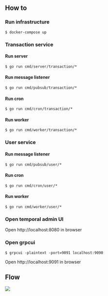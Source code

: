 ## How to
### Run infrastructure
```shell
$ docker-compose up
```
### Transaction service
#### Run server
```shell
$ go run cmd/server/transaction/*
```
#### Run message listener
```shell
$ go run cmd/pubsub/transaction/*
```
#### Run cron
```shell
$ go run cmd/cron/transaction/*
```
#### Run worker
```shell
$ go run cmd/worker/transaction/*
```
### User service
#### Run message listener
```shell
$ go run cmd/pubsub/user/*
```
#### Run cron
```shell
$ go run cmd/cron/user/*
```
#### Run worker
```shell
$ go run cmd/worker/user/*
```
### Open temporal admin UI
Open http://localhost:8080 in browser
### Open grpcui
```shell
$ grpcui -plaintext -port=9091 localhost:9090
```
Open http://localhost:9091 in browser


## Flow
[![](https://mermaid.ink/img/pako:eNqtVsuOmzAU_ZUrrzPtnsVsUmmkqo-0pDukyuAbYgns1L7ONBrNv9dAEl6GoaVIRInle865j-P4hWVaIIuYxV8OVYYfJM8NLxMF_vlh0cDD4yM8ccJnfoEvfvPHOIItLwrYfY338J4MV5ZnJLVqgvp76_B9uwdiNGc0V4j8-24LW4M-ZD_EGQfVWDttKUcTf_sUQY4EBbcEHRGQXno_pWjgeEH-9VTiAvhbWrLNevW0mJNyDZIzqocsOPEWY0LusHJXHDRGm6AeLCyC0gQH7ZT4F40NdgBirqIG64pmdS9g1NS7gnrfpALrsgztLZOKe9zLrfEfQ96qk06dXFpIe0QxUecZBRXqG10KinjSOi8Qdi61Lo3gqmCEAKTBeTf89O9ZZvjQ2fCuKdo92do1DWCIItPKuhLHFAejywUkIYpuKQUKl1ENBCkvuDd164B6NiaHqgPbn6Y2Yo75OjxdZsAzKoJnSUc4cFkMWmuJk7PL9PRnq3JJb-WvwldmcvKjLVX-n1JR_clZ5I-xsqBD7oD3dgZSah3S55-wRgDBm6NTiuD4GqxWMXgivO2VCdWNZZZTzxAPi73gH2XmNBp4KHweVX5c4ZUFiYxP8wBHcHDn0xpbcY1TVidyI1mdiRJwm0-2YSWakkvhL0cv1VrC6IglJizyXwUeuCsoYYl69Vu5Ix1fVMYiMg43zJ18m293KRYduK_RhqGQpM3n5sJV37te_wB1ZEY1?type=png)](https://mermaid.live/edit#pako:eNqtVsuOmzAU_ZUrrzPtnsVsUmmkqo-0pDukyuAbYgns1L7ONBrNv9dAEl6GoaVIRInle865j-P4hWVaIIuYxV8OVYYfJM8NLxMF_vlh0cDD4yM8ccJnfoEvfvPHOIItLwrYfY338J4MV5ZnJLVqgvp76_B9uwdiNGc0V4j8-24LW4M-ZD_EGQfVWDttKUcTf_sUQY4EBbcEHRGQXno_pWjgeEH-9VTiAvhbWrLNevW0mJNyDZIzqocsOPEWY0LusHJXHDRGm6AeLCyC0gQH7ZT4F40NdgBirqIG64pmdS9g1NS7gnrfpALrsgztLZOKe9zLrfEfQ96qk06dXFpIe0QxUecZBRXqG10KinjSOi8Qdi61Lo3gqmCEAKTBeTf89O9ZZvjQ2fCuKdo92do1DWCIItPKuhLHFAejywUkIYpuKQUKl1ENBCkvuDd164B6NiaHqgPbn6Y2Yo75OjxdZsAzKoJnSUc4cFkMWmuJk7PL9PRnq3JJb-WvwldmcvKjLVX-n1JR_clZ5I-xsqBD7oD3dgZSah3S55-wRgDBm6NTiuD4GqxWMXgivO2VCdWNZZZTzxAPi73gH2XmNBp4KHweVX5c4ZUFiYxP8wBHcHDn0xpbcY1TVidyI1mdiRJwm0-2YSWakkvhL0cv1VrC6IglJizyXwUeuCsoYYl69Vu5Ix1fVMYiMg43zJ18m293KRYduK_RhqGQpM3n5sJV37te_wB1ZEY1)
